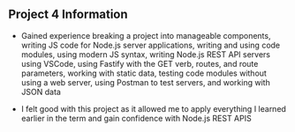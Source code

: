 ## Project 4 Information
- Gained experience breaking a project into manageable components, writing JS code for Node.js server applications, writing and using code modules, using modern JS syntax, writing Node.js REST API servers using VSCode, using Fastify with the GET verb, routes, and route parameters, working with static data, testing code modules without using a web server, using Postman to test servers, and working with JSON data

- I felt good with this project as it allowed me to apply everything I learned earlier in the term and gain confidence with Node.js REST APIS
